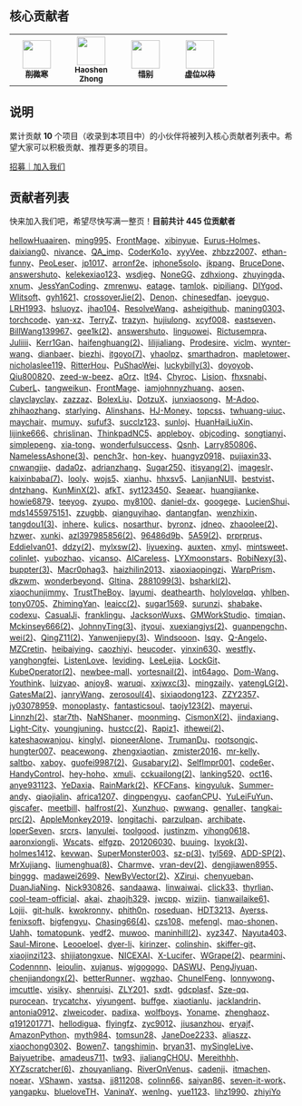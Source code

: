 ## 核心贡献者
<table>
  <tbody>
    <tr>
      <th align="center" style="width: 80px;">
        <a href="https://github.com/521xueweihan">
          <img src="https://avatars2.githubusercontent.com/u/8255800?s=50&v=4" style="width: 50px;"><br>
          <sub>削微寒</sub>
        </a><br>
      </th>
      <th align="center" style="width: 80px;">
        <a href="https://github.com/ChungZH">
          <img src="https://avatars1.githubusercontent.com/u/42088872?s=50&v=4" style="width: 50px;"><br>
          <sub>Haoshen Zhong</sub>
        </a><br>
      </th>
      <th align="center" style="width: 80px;">
        <a href="https://github.com/SekiBetu">
          <img src="https://avatars.githubusercontent.com/u/38283893?s=50&v=4" style="width: 50px;"><br>
          <sub>惜别</sub>
        </a><br>
      </th>
      <th align="center" style="width: 80px;">
        <a href="https://github.com/521xueweihan/HelloGitHub/issues/new">
          <img src="https://avatars2.githubusercontent.com/u/10628772?s=50&v=4" style="width: 50px;"><br>
          <sub>虚位以待</sub>
        </a><br>
      </th>
    </tr>
  </tbody>
</table>

## 说明
累计贡献 **10** 个项目（收录到本项目中）的小伙伴将被列入核心贡献者列表中。希望大家可以积极贡献、推荐更多的项目。

<a href="https://mp.weixin.qq.com/s/9FUQ2i0HbemwfIj9sa1p0A">招募｜加入我们</a>

## 贡献者列表
快来加入我们吧，希望尽快写满一整页！**目前共计 445 位贡献者**

[hellowHuaairen](https://github.com/hellowHuaairen)、[ming995](https://github.com/ming995)、[FrontMage](https://github.com/FrontMage)、[xibinyue](https://github.com/xibinyue)、[Eurus-Holmes](https://github.com/Eurus-Holmes)、[daixiang0](https://github.com/daixiang0)、[nivance](https://github.com/nivance)、[QA_imp](https://www.cnblogs.com/bu1tcat/)、[CoderKo1o](https://github.com/iphone5solo)、[xyyVee](https://github.com/xyyVee)、[zhbzz2007](https://github.com/zhbzz2007)、[ethan-funny](https://github.com/ethan-funny)、[PeoLeser](https://github.com/PeoLeser)、[jp1017](https://github.com/jp1017)、[arronf2e](https://github.com/arronf2e)、[iphone5solo](https://github.com/iphone5solo)、[jkpang](https://github.com/jkpang)、[BruceDone](https://github.com/BruceDone)、[answershuto](https://github.com/answershuto)、[kelekexiao123](https://github.com/kelekexiao123)、[wsdjeg](https://github.com/wsdjeg)、[NoneGG](https://github.com/NoneGG)、[zdhxiong](https://github.com/zdhxiong)、[zhuyingda](https://github.com/zhuyingda)、[xnum](https://github.com/xnum)、[JessYanCoding](https://github.com/JessYanCoding)、[zmrenwu](https://github.com/zmrenwu)、[eatage](https://github.com/eatage)、[tamlok](https://github.com/tamlok)、[pipiliang](https://github.com/pipiliang)、[DIYgod](https://github.com/DIYgod)、[Wlitsoft](https://github.com/Wlitsoft)、[gyh1621](https://github.com/gyh1621)、[crossoverJie(2)](https://github.com/crossoverJie)、[Denon](https://github.com/Denon)、[chinesedfan](https://github.com/chinesedfan)、[joeyguo](https://github.com/joeyguo)、[LRH1993](https://github.com/LRH1993)、[hsluoyz](https://github.com/hsluoyz)、[jhao104](https://github.com/jhao104)、[ResolveWang](https://github.com/ResolveWang)、[asheigithub](https://github.com/asheigithub)、[maning0303](https://github.com/maning0303)、[torchcode](https://github.com/torchcode)、[yan-xz](https://github.com/yan-xz)、[TerryZ](https://github.com/TerryZ)、[trazyn](https://github.com/trazyn)、[hujiulong](https://github.com/hujiulong)、[xcyf008](https://github.com/xcyf008)、[eastseven](https://github.com/eastseven)、[BillWang139967](https://github.com/BillWang139967)、[gee1k(2)](https://github.com/gee1k)、[answershuto](https://github.com/answershuto)、[linguowei](https://github.com/linguowei)、[Rictusempra](https://github.com/Rictusempra)、[Juliiii](https://github.com/Juliiii)、[Kerr1Gan](https://github.com/Kerr1Gan)、[haifenghuang(2)](https://github.com/haifenghuang)、[lilijialiang](https://github.com/lilijialiang)、[Prodesire](https://github.com/Prodesire)、[viclm](https://github.com/viclm)、[wynter-wang](https://github.com/wynter-wang)、[dianbaer](https://github.com/dianbaer)、[biezhi](https://github.com/biezhi)、[itgoyo(7)](https://github.com/itgoyo)、[yhaolpz](https://github.com/yhaolpz)、[smarthadron](https://github.com/smarthadron)、[mapletower](https://github.com/mapletower)、[nicholaslee119](https://github.com/nicholaslee119)、[RitterHou](https://github.com/RitterHou)、[PuShaoWei](https://github.com/PuShaoWei)、[luckybilly(3)](https://github.com/luckybilly)、[doyoyob](https://github.com/doyoyob)、[Qiu800820](https://github.com/Qiu800820)、[zeed-w-beez](https://github.com/zeed-w-beez)、[aOrz](https://github.com/aOrz)、[lt94](https://github.com/lt94)、[Chyroc](https://github.com/Chyroc)、[Lision](https://github.com/Lision)、[fhxsnabi](https://github.com/fhxsnabi)、[CuberL](https://github.com/CuberL)、[tangweikun](https://github.com/tangweikun)、[FrontMage](https://github.com/FrontMage)、[iamjohnnyzhuang](https://github.com/iamjohnnyzhuang)、[aosen](https://github.com/aosen)、[clayclayclay](https://github.com/clayclayclay)、[zazzaz](https://github.com/zazzaz)、[BolexLiu](https://github.com/BolexLiu)、[DotzuX](https://github.com/DotzuX)、[junxiaosong](https://github.com/junxiaosong)、[M-Adoo](https://github.com/M-Adoo)、[zhihaozhang](https://github.com/zhihaozhang)、[starlying](https://github.com/starlying)、[Alinshans](https://github.com/Alinshans)、[HJ-Money](https://github.com/HJ-Money)、[topcss](https://github.com/topcss)、[twhuang-uiuc](https://github.com/twhuang-uiuc)、[maychair](https://github.com/maychair)、[mumuy](https://github.com/mumuy)、[sufuf3](https://github.com/sufuf3)、[succlz123](https://github.com/succlz123)、[sunloj](https://github.com/sunloj)、[HuanHaiLiuXin](https://github.com/HuanHaiLiuXin)、[lijinke666](https://github.com/lijinke666)、[chrislinan](https://github.com/chrislinan)、[ThinkpadNC5](https://github.com/ThinkpadNC5)、[appleboy](https://github.com/appleboy)、[objcoding](https://github.com/objcoding)、[songtianyi](https://github.com/songtianyi)、[simplepeng](https://github.com/simplepeng)、[xia-tong](https://github.com/xia-tong)、[wonderfulsuccess](https://github.com/wonderfulsuccess)、[Qsnh](https://github.com/Qsnh)、[Larry850806](https://github.com/Larry850806)、[NamelessAshone(3)](https://github.com/NamelessAshone)、[pench3r](https://github.com/pench3r)、[hon-key](https://github.com/hon-key)、[huangyz0918](https://github.com/huangyz0918)、[pujiaxin33](https://github.com/pujiaxin33)、[cnwangjie](https://github.com/cnwangjie)、[dada0z](https://github.com/dada0z)、[adrianzhang](https://github.com/adrianzhang)、[Sugar250](https://github.com/Sugar250)、[itisyang(2)](https://github.com/itisyang)、[imageslr](https://github.com/imageslr)、[kaixinbaba(7)](https://github.com/kaixinbaba)、[looly](https://github.com/looly)、[wojs5](https://github.com/wojs5)、[xianhu](https://github.com/xianhu)、[hhxsv5](https://github.com/hhxsv5)、[LanjianNUll](https://github.com/LanjianNUll)、[bestvist](https://github.com/bestvist)、[dntzhang](https://github.com/dntzhang)、[KunMinX(2)](https://github.com/KunMinX)、[afkT](https://github.com/afkT)、[syt123450](https://github.com/syt123450)、[Seaear](https://github.com/Seaear)、[huangjianke](https://github.com/huangjianke)、[howie6879](https://github.com/howie6879)、[teeyog](https://github.com/teeyog)、[zyupo](https://github.com/zyupo)、[my8100](https://github.com/my8100)、[daniel-dx](https://github.com/daniel-dx)、[googege](https://github.com/googege)、[LucienShui](https://github.com/LucienShui)、[mds1455975151](https://github.com/mds1455975151)、[zzugbb](https://github.com/zzugbb)、[qianguyihao](https://github.com/qianguyihao)、[dantangfan](https://github.com/dantangfan)、[wenzhixin](https://github.com/wenzhixin)、[tangdou1(3)](https://github.com/tangdou1)、[inhere](https://github.com/inhere)、[kulics](https://github.com/kulics)、[nosarthur](https://github.com/nosarthur)、[byronz](https://github.com/byronz)、[jdneo](https://github.com/jdneo)、[zhaoolee(2)](https://github.com/zhaoolee)、[hzwer](https://github.com/hzwer)、[xunki](https://github.com/xunki)、[azl397985856(2)](https://github.com/azl397985856)、[96486d9b](https://github.com/96486d9b)、[5A59(2)](https://github.com/5A59)、[prprprus](https://github.com/prprprus)、[EddieIvan01](https://github.com/EddieIvan01)、[ddzy(2)](https://github.com/ddzy)、[mylxsw(2)](https://github.com/mylxsw)、[liyuexing](https://github.com/liyuexing)、[auxten](https://github.com/auxten)、[xmyl](https://github.com/xmyl)、[mintsweet](https://github.com/mintsweet)、[colinlet](https://github.com/colinlet)、[yubozhao](https://github.com/yubozhao)、[vicanso](https://github.com/vicanso)、[AICareless](https://github.com/AICareless)、[LYXmoonstars](https://github.com/LYXmoonstars)、[RobiNexy(3)](https://github.com/RobiNexy)、[buppter(3)](https://github.com/buppter)、[Macr0phag3](https://github.com/Macr0phag3)、[haizhilin2013](https://github.com/haizhilin2013)、[xiaoxiaopingzi](https://github.com/xiaoxiaopingzi)、[WarpPrism](https://github.com/WarpPrism)、[dkzwm](https://github.com/dkzwm)、[wonderbeyond](https://github.com/wonderbeyond)、[Gltina](https://github.com/Gltina)、[2881099(3)](https://github.com/2881099)、[bsharkl(2)](https://github.com/bsharkl)、[xiaochunjimmy](https://github.com/xiaochunjimmy)、[TrustTheBoy](https://github.com/TrustTheBoy)、[layumi](https://github.com/layumi)、[deathearth](https://github.com/deathearth)、[holylovelqq](https://github.com/holylovelqq)、[yhlben](https://github.com/yhlben)、[tony0705](https://github.com/tony0705)、[ZhimingYan](https://github.com/ZhimingYan)、[leaicc(2)](https://github.com/leaicc)、[sugar1569](https://github.com/sugar1569)、[surunzi](https://github.com/surunzi)、[shabake](https://github.com/shabake)、[codexu](https://github.com/codexu)、[CasualJi](https://github.com/CasualJi)、[franklingu](https://github.com/franklingu)、[JacksonWuxs](https://github.com/JacksonWuxs)、[GMWorkStudio](https://github.com/GMWorkStudio)、[timqian](https://github.com/timqian)、[Mckinsey666(2)](https://github.com/Mckinsey666)、[JohnnyTing(3)](https://github.com/JohnnyTing)、[jtyoui](https://github.com/jtyoui)、[xuexiangjys(2)](https://github.com/xuexiangjys)、[guanpengchn](https://github.com/guanpengchn)、[wei(2)](https://github.com/wei)、[QingZ11(2)](https://github.com/QingZ11)、[Yanwenjiepy(3)](https://github.com/Yanwenjiepy)、[Windsooon](https://github.com/Windsooon)、[lsqy](https://github.com/lsqy)、[Q-Angelo](https://github.com/Q-Angelo)、[MZCretin](https://github.com/MZCretin)、[heibaiying](https://github.com/heibaiying)、[caozhiyi](https://github.com/caozhiyi)、[heucoder](https://github.com/heucoder)、[yinxin630](https://github.com/yinxin630)、[westfly](https://github.com/westfly)、[yanghongfei](https://github.com/yanghongfei)、[ListenLove](https://github.com/ListenLove)、[leviding](https://github.com/leviding)、[LeeLejia](https://github.com/LeeLejia)、[LockGit](https://github.com/LockGit)、[KubeOperator(2)](https://github.com/KubeOperator)、[newbee-mall](https://github.com/newbee-mall)、[vortesnail(2)](https://github.com/vortesnail)、[int64ago](https://github.com/int64ago)、[Dom-Wang](https://github.com/Dom-Wang)、[Youthink](https://github.com/Youthink)、[luizyao](https://github.com/luizyao)、[anjoy8](https://github.com/anjoy8)、[waruqi](https://github.com/waruqi)、[xxjwxc(3)](https://github.com/xxjwxc)、[mingzaily](https://github.com/mingzaily)、[yatengLG(2)](https://github.com/yatengLG)、[GatesMa(2)](https://github.com/GatesMa)、[janryWang](https://github.com/janryWang)、[zerosoul(4)](https://github.com/zerosoul)、[sixiaodong123](https://github.com/sixiaodong123)、[ZZY2357](https://github.com/ZZY2357)、[jy03078959](https://github.com/jy03078959)、[monoplasty](https://github.com/monoplasty)、[fantasticsoul](https://github.com/fantasticsoul)、[taojy123(2)](https://github.com/taojy123)、[mayerui](https://github.com/mayerui)、[Linnzh(2)](https://github.com/Linnzh)、[star7th](https://github.com/star7th)、[NaNShaner](https://github.com/NaNShaner)、[moonming](https://github.com/moonming)、[CismonX(2)](https://github.com/CismonX)、[jindaxiang](https://github.com/jindaxiang)、[Light-City](https://github.com/Light-City)、[youngjuning](https://github.com/youngjuning)、[hustcc(2)](https://github.com/hustcc)、[Rapiz1](https://github.com/Rapiz1)、[ithewei(2)](https://github.com/ithewei)、[kateshaowanjou](https://github.com/kateshaowanjou)、[kinglyl](https://github.com/kinglyl)、[pioneerAlone](https://github.com/pioneerAlone)、[TrumanDu](https://github.com/TrumanDu)、[rootsongjc](https://github.com/rootsongjc)、[hungter007](https://github.com/hungter007)、[peacewong](https://github.com/peacewong)、[zhengxiaotian](https://github.com/zhengxiaotian)、[zmister2016](https://github.com/zmister2016)、[mr-kelly](https://github.com/mr-kelly)、[saltbo](https://github.com/saltbo)、[xaboy](https://github.com/xaboy)、[guofei9987(2)](https://github.com/guofei9987)、[Gusabary(2)](https://github.com/Gusabary)、[SelfImpr001](https://github.com/SelfImpr001)、[code6er](https://github.com/code6er)、[HandyControl](https://github.com/HandyOrg/HandyControl)、[hey-hoho](https://github.com/hey-hoho)、[xmuli](https://github.com/xmuli)、[cckuailong(2)](https://github.com/cckuailong)、[lanking520](https://github.com/lanking520)、[oct16](https://github.com/oct16)、[anye931123](https://github.com/anye931123)、[YeDaxia](https://github.com/YeDaxia)、[RainMark(2)](https://github.com/RainMark)、[KFCFans](https://github.com/KFCFans)、[kingyuluk](https://github.com/kingyuluk)、[Summer-andy](https://github.com/Summer-andy)、[qiaojialin](https://github.com/qiaojialin)、[africa1207](https://github.com/africa1207)、[dingpengyu](https://github.com/dingpengyu)、[caofanCPU](https://github.com/caofanCPU)、[YuLeiFuYun](https://github.com/YuLeiFuYun)、[giscafer](https://github.com/giscafer)、[meetbill](https://github.com/meetbill)、[halfrost(2)](https://github.com/halfrost)、[Xunzhuo](https://github.com/Xunzhuo)、[pwwang](https://github.com/pwwang)、[genaller](https://github.com/genaller)、[tangkai-prc(2)](https://github.com/tangkai-prc)、[AppleMonkey2019](https://github.com/AppleMonkey2019)、[longitachi](https://github.com/longitachi)、[parzulpan](https://github.com/parzulpan)、[archibate](https://github.com/archibate)、[loperSeven](https://github.com/loperSeven)、[srcrs](https://github.com/srcrs)、[lanyulei](https://github.com/lanyulei)、[toolgood](https://github.com/toolgood)、[justinzm](https://github.com/justinzm)、[yihong0618](https://github.com/yihong0618)、[aaronxiongli](https://github.com/aaronxiongli)、[Wscats](https://github.com/Wscats)、[elfgzp](https://github.com/elfgzp)、[201206030](https://github.com/201206030)、[buuing](https://github.com/buuing)、[lxyok(3)](https://github.com/lxyok)、[holmes1412](https://github.com/holmes1412)、[kevwan](https://github.com/kevwan)、[SuperMonster003](https://github.com/SuperMonster003)、[sz-p(3)](https://github.com/sz-p)、[tyl569](https://github.com/tyl569)、[ADD-SP(2)](https://github.com/ADD-SP)、[MrXujiang](https://github.com/MrXujiang)、[liumenghua(8)](https://github.com/liumenghua)、[Charmve](https://github.com/Charmve)、[vran-dev(2)](https://github.com/vran-dev)、[dengjiawen8955](https://github.com/dengjiawen8955)、[binggg](https://github.com/binggg)、[madawei2699](https://github.com/madawei2699)、[NewByVector(2)](https://github.com/NewByVector)、[XZirui](https://github.com/XZirui)、[chenyueban](https://github.com/chenyueban)、[DuanJiaNing](https://github.com/DuanJiaNing)、[Nick930826](https://github.com/Nick930826)、[sandaawa](https://github.com/sandaawa)、[linwaiwai](https://github.com/linwaiwai)、[click33](https://github.com/click33)、[thyrlian](https://github.com/thyrlian)、[cool-team-official](https://github.com/cool-team-official)、[akai](https://github.com/akai)、[zhaojh329](https://github.com/zhaojh329)、[jwcpp](https://github.com/jwcpp)、[wizjin](https://github.com/wizjin)、[tianwailaike61](https://github.com/tianwailaike61)、[Lojii](https://github.com/Lojii)、[git-hulk](https://github.com/git-hulk)、[kwokronny](https://github.com/kwokronny)、[phith0n](https://github.com/phith0n)、[roseduan](https://github.com/roseduan)、[HDT3213](https://github.com/HDT3213)、[Ayerss](https://github.com/Ayerss)、[fenixsoft](https://github.com/fenixsoft)、[bigfengyu](https://github.com/bigfengyu)、[Chasing66(4)](https://github.com/Chasing66)、[czs108](https://github.com/czs108)、[mefengl](https://github.com/mefengl)、[mao-shonen](https://github.com/mao-shonen)、[Uahh](https://github.com/Uahh)、[tomatopunk](https://github.com/tomatopunk)、[yedf2](https://github.com/yedf2)、[muwoo](https://github.com/muwoo)、[maninhill(2)](https://github.com/maninhill)、[xyz347](https://github.com/xyz347)、[Nayuta403](https://github.com/Nayuta403)、[Saul-Mirone](https://github.com/Saul-Mirone)、[Leooeloel](https://github.com/Leooeloel)、[dyer-li](https://github.com/dyer-li)、[kirinzer](https://github.com/kirinzer)、[colinshin](https://github.com/colinshin)、[skiffer-git](https://github.com/skiffer-git)、[xiaojinzi123](https://github.com/xiaojinzi123)、[shijiatongxue](https://github.com/shijiatongxue)、[NICEXAI](https://github.com/NICEXAI)、[X-Lucifer](https://github.com/X-Lucifer)、[WGrape(2)](https://github.com/WGrape)、[pearmini](https://github.com/pearmini)、[Codennnn](https://github.com/Codennnn)、[leioulin](https://github.com/leioulin)、[xujanus](https://github.com/xujanus)、[wjgogogo](https://github.com/wjgogogo)、[DASWU](https://github.com/DASWU)、[PengJiyuan](https://github.com/PengJiyuan)、[chenjiandongx(2)](https://github.com/chenjiandongx)、[betterRunner](https://github.com/betterRunner)、[wgzhao](https://github.com/wgzhao)、[ChunelFeng](https://github.com/ChunelFeng)、[lonnywong](https://github.com/lonnywong)、[imcuttle](https://github.com/imcuttle)、[visiky](https://github.com/visiky)、[shenruisi](https://github.com/shenruisi)、[ZLY201](https://github.com/ZLY201)、[sxdt](https://github.com/sxdt)、[gdcplasf](https://github.com/gdcplasf)、[Sze-qq](https://github.com/Sze-qq)、[purocean](https://github.com/purocean)、[trycatchx](https://github.com/trycatchx)、[yiyungent](https://github.com/yiyungent)、[buffge](https://github.com/buffge)、[xiaotianlu](https://github.com/xiaotianlu)、[jacklandrin](https://github.com/jacklandrin)、[antonia0912](https://github.com/antonia0912)、[zlweicoder](https://github.com/zlweicoder)、[padixa](https://github.com/padixa)、[wolfboys](https://github.com/wolfboys)、[Yoname](https://github.com/Yoname)、[zhenghaoz](https://github.com/zhenghaoz)、[q191201771](https://github.com/q191201771)、[hellodigua](https://github.com/hellodigua)、[flyingfz](https://github.com/flyingfz)、[zyc9012](https://github.com/zyc9012)、[jiusanzhou](https://github.com/jiusanzhou)、[eryajf](https://github.com/eryajf)、[AmazonPython](https://github.com/AmazonPython)、[myth984](https://github.com/myth984)、[tomsun28](https://github.com/tomsun28)、[JaneDoe2233](https://github.com/JaneDoe2233)、[aliaszz](https://github.com/aliaszz)、[xiaochong0302](https://github.com/xiaochong0302)、[Bowen7](https://github.com/Bowen7)、[tangshimin](https://github.com/tangshimin)、[bryan31](https://github.com/bryan31)、[mySingleLive](https://github.com/mySingleLive)、[Baiyuetribe](https://github.com/Baiyuetribe)、[amadeus711](https://github.com/amadeus711)、[tw93](https://github.com/tw93)、[jialiangCHOU](https://github.com/jialiangCHOU)、[Mereithhh](https://github.com/Mereithhh)、[XYZscratcher(6)](https://github.com/XYZscratcher)、[zhouyanliang](https://github.com/zhouyanliang)、[RiverOnVenus](https://github.com/RiverOnVenus)、[cadenji](https://github.com/cadenji)、[itmachen](https://github.com/itmachen)、[noear](https://github.com/noear)、[VShawn](https://github.com/VShawn)、[vastsa](https://github.com/vastsa)、[jj811208](https://github.com/jj811208)、[colinn66](https://github.com/colinn66)、[saiyan86](https://github.com/saiyan86)、[seven-it-work](https://github.com/seven-it-work)、[yangapku](https://github.com/yangapku)、[blueloveTH](https://github.com/blueloveTH)、[VaninaY](https://github.com/VaninaY)、[wenlng](https://github.com/wenlng)、[yue1123](https://github.com/yue1123)、[lihz1990](https://github.com/lihz1990)、[zhiyiYo](https://github.com/zhiyiYo)
